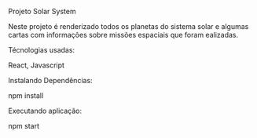 Projeto Solar System

Neste projeto é renderizado todos os planetas do sistema solar e algumas cartas com informações sobre missões espaciais que foram ealizadas. 

Técnologias usadas:

React, Javascript

Instalando Dependências:

npm install

Executando aplicação:

npm start




